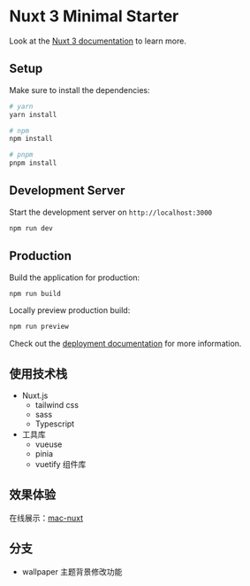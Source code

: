 # Nuxt 3 Minimal Starter

Look at the [Nuxt 3 documentation](https://nuxt.com/docs/getting-started/introduction) to learn more.

## Setup

Make sure to install the dependencies:

```bash
# yarn
yarn install

# npm
npm install

# pnpm
pnpm install
```

## Development Server

Start the development server on `http://localhost:3000`

```bash
npm run dev
```

## Production

Build the application for production:

```bash
npm run build
```

Locally preview production build:

```bash
npm run preview
```

Check out the [deployment documentation](https://nuxt.com/docs/getting-started/deployment) for more information.
## 使用技术栈
- Nuxt.js
  - tailwind css
  - sass
  - Typescript
- 工具库
  - vueuse
  - pinia
  - vuetify 组件库
## 效果体验
在线展示：[mac-nuxt](https://mac-nuxt.netlify.app/)
## 分支
- wallpaper 主题背景修改功能